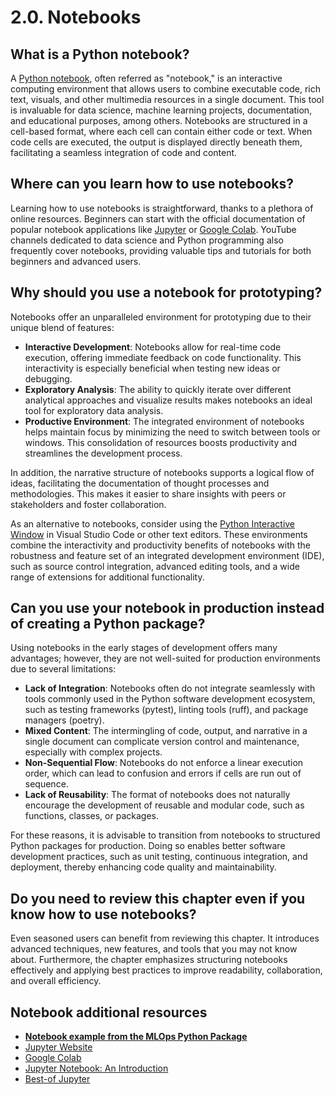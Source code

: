 # 2.0. Notebooks

## What is a Python notebook?

A [Python notebook](https://jupyter.org/), often referred as "notebook," is an interactive computing environment that allows users to combine executable code, rich text, visuals, and other multimedia resources in a single document. This tool is invaluable for data science, machine learning projects, documentation, and educational purposes, among others. Notebooks are structured in a cell-based format, where each cell can contain either code or text. When code cells are executed, the output is displayed directly beneath them, facilitating a seamless integration of code and content.

## Where can you learn how to use notebooks?

Learning how to use notebooks is straightforward, thanks to a plethora of online resources. Beginners can start with the official documentation of popular notebook applications like [Jupyter](https://docs.jupyter.org/en/latest/) or [Google Colab](https://colab.research.google.com/notebooks/basic_features_overview.ipynb). YouTube channels dedicated to data science and Python programming also frequently cover notebooks, providing valuable tips and tutorials for both beginners and advanced users.

## Why should you use a notebook for prototyping?

Notebooks offer an unparalleled environment for prototyping due to their unique blend of features:

- **Interactive Development**: Notebooks allow for real-time code execution, offering immediate feedback on code functionality. This interactivity is especially beneficial when testing new ideas or debugging.
- **Exploratory Analysis**: The ability to quickly iterate over different analytical approaches and visualize results makes notebooks an ideal tool for exploratory data analysis.
- **Productive Environment**: The integrated environment of notebooks helps maintain focus by minimizing the need to switch between tools or windows. This consolidation of resources boosts productivity and streamlines the development process.

In addition, the narrative structure of notebooks supports a logical flow of ideas, facilitating the documentation of thought processes and methodologies. This makes it easier to share insights with peers or stakeholders and foster collaboration.

As an alternative to notebooks, consider using the [Python Interactive Window](https://code.visualstudio.com/docs/python/jupyter-support-py) in Visual Studio Code or other text editors. These environments combine the interactivity and productivity benefits of notebooks with the robustness and feature set of an integrated development environment (IDE), such as source control integration, advanced editing tools, and a wide range of extensions for additional functionality.

## Can you use your notebook in production instead of creating a Python package?

Using notebooks in the early stages of development offers many advantages; however, they are not well-suited for production environments due to several limitations:

- **Lack of Integration**: Notebooks often do not integrate seamlessly with tools commonly used in the Python software development ecosystem, such as testing frameworks (pytest), linting tools (ruff), and package managers (poetry).
- **Mixed Content**: The intermingling of code, output, and narrative in a single document can complicate version control and maintenance, especially with complex projects.
- **Non-Sequential Flow**: Notebooks do not enforce a linear execution order, which can lead to confusion and errors if cells are run out of sequence.
- **Lack of Reusability**: The format of notebooks does not naturally encourage the development of reusable and modular code, such as functions, classes, or packages.

For these reasons, it is advisable to transition from notebooks to structured Python packages for production. Doing so enables better software development practices, such as unit testing, continuous integration, and deployment, thereby enhancing code quality and maintainability.

## Do you need to review this chapter even if you know how to use notebooks?

Even seasoned users can benefit from reviewing this chapter. It introduces advanced techniques, new features, and tools that you may not know about. Furthermore, the chapter emphasizes structuring notebooks effectively and applying best practices to improve readability, collaboration, and overall efficiency.

## Notebook additional resources

- **[Notebook example from the MLOps Python Package](https://github.com/fmind/mlops-python-package/blob/main/notebooks/prototype.ipynb)**
- [Jupyter Website](https://jupyter.org/)
- [Google Colab](https://colab.research.google.com/)
- [Jupyter Notebook: An Introduction](https://realpython.com/jupyter-notebook-introduction/)
- [Best-of Jupyter](https://github.com/ml-tooling/best-of-jupyter)